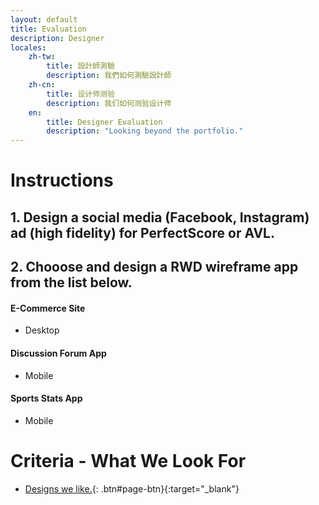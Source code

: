 ```yaml
---
layout: default
title: Evaluation
description: Designer
locales:
    zh-tw:
        title: 設計師測驗
        description: 我們如何測驗設計師
    zh-cn:
        title: 设计师测验
        description: 我们如何测验设计师
    en:
        title: Designer Evaluation
        description: "Looking beyond the portfolio."
---
```


<a name="zh-tw"></a>

<a name="zh-cn"></a>

<a name="en"></a>

# Instructions

## 1. Design a social media (Facebook, Instagram) ad (high fidelity) for PerfectScore or AVL.

## 2. Chooose and design a RWD wireframe app from the list below.

#### E-Commerce Site

* Desktop

#### Discussion Forum App

* Mobile

#### Sports Stats App

* Mobile


# Criteria - What We Look For

* [Designs we like.](https://docs.google.com/spreadsheets/d/1JFrMD5X5O_09hYCWGpeODBHy0OnA1UkQUuejtB0m54w/edit?usp=sharing){: .btn#page-btn}{:target="_blank"}